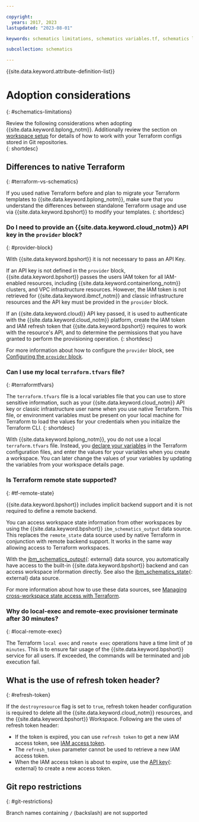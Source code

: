 ```yaml
---

copyright:
  years: 2017, 2023
lastupdated: "2023-08-01"

keywords: schematics limitations, schematics variables.tf, schematics local variables file, schematics local variable, schematics output.tf, schematics terraform.tfstate, adoption, considerations

subcollection: schematics

---
```


{{site.data.keyword.attribute-definition-list}}

# Adoption considerations 
{: #schematics-limitations}

Review the following considerations when adopting {{site.data.keyword.bplong_notm}}. Additionally review the section on [workspace setup](/docs/schematics?topic=schematics-workspace-setup#configure-provider) for details of how to work with your Terraform configs stored in Git repositories.  
{: shortdesc}

## Differences to native Terraform
{: #terraform-vs-schematics}

If you used native Terraform before and plan to migrate your Terraform templates to {{site.data.keyword.bplong_notm}}, make sure that you understand the differences between standalone Terraform usage and use via {{site.data.keyword.bpshort}} to modify your templates. 
{: shortdesc}

### Do I need to provide an {{site.data.keyword.cloud_notm}} API key in the `provider` block?
{: #provider-block}

With {{site.data.keyword.bpshort}} it is not necessary to pass an API Key. 

If an API key is not defined in the `provider` block, {{site.data.keyword.bpshort}} passes the users IAM token for all IAM-enabled resources, including {{site.data.keyword.containerlong_notm}} clusters, and VPC infrastructure resources. However, the IAM token is not retrieved for {{site.data.keyword.ibmcf_notm}} and classic infrastructure resources and the API key must be provided in the `provider` block.

If an {{site.data.keyword.cloud}} API key passed, it is used to authenticate with the {{site.data.keyword.cloud_notm}} platform, create the IAM token and IAM refresh token that {{site.data.keyword.bpshort}} requires to work with the resource's API, and to determine the permissions that you have granted to perform the provisioning operation. 
{: shortdesc}

For more information about how to configure the `provider` block, see [Configuring the `provider` block](/docs/schematics?topic=schematics-create-tf-config#configure-provider). 

### Can I use my local `terraform.tfvars` file?
{: #terraformtfvars}

The `terraform.tfvars` file is a local variables file that you can use to store sensitive information, such as your {{site.data.keyword.cloud_notm}} API key or classic infrastructure user name when you use native Terraform. This file, or environment variables must be present on your local machine for Terraform to load the values for your credentials when you initialize the Terraform CLI. 
{: shortdesc}

With {{site.data.keyword.bplong_notm}}, you do not use a local `terraform.tfvars` file. Instead, you [declare your variables](/docs/schematics?topic=schematics-create-tf-config#configure-variables) in the Terraform configuration files, and enter the values for your variables when you create a workspace. You can later change the values of your variables by updating the variables from your workspace details page. 

### Is Terraform remote state supported?
{: #tf-remote-state}

{{site.data.keyword.bpshort}} includes implicit backend support and it is not required to define a remote backend. 

You can access workspace state information from other workspaces by using the {{site.data.keyword.bpshort}} `ibm_schematics_output` data source. This replaces the `remote_state` data source used by native Terraform in conjunction with remote backend support. It works in the same way allowing access to Terraform workspaces.  

With the [ibm_schematics_output](https://registry.terraform.io/providers/IBM-Cloud/ibm/latest/docs/data-sources/schematics_output){: external} data source, you automatically have access to the built-in {{site.data.keyword.bpshort}} backend and can access workspace information directly. See also the [ibm_schematics_state](https://registry.terraform.io/providers/IBM-Cloud/ibm/latest/docs/data-sources/schematics_state){: external} data source. 

For more information about how to use these data sources, see [Managing cross-workspace state access with Terraform](/docs/schematics?topic=schematics-remote-state). 

### Why do local-exec and remote-exec provisioner terminate after 30 minutes?
{: #local-remote-exec} 

The Terraform `local exec` and `remote exec` operations have a time limit of `30 minutes`. This is to ensure fair usage of the {{site.data.keyword.bpshort}} service for all users. If exceeded, the commands will be terminated and job execution fail. 

## What is the use of refresh token header?
{: #refresh-token}

If the `destroyresource` flag is set to `true`, refresh token header configuration is required to delete all the {{site.data.keyword.cloud_notm}} resources, and the {{site.data.keyword.bpshort}} Workspace. Following are the uses of refresh token header:
- If the token is expired, you can use `refresh token` to get a new IAM access token, see [IAM access token](/docs/schematics?topic=schematics-general-faq#createworkspace-generate-tokens). 
- The `refresh_token` parameter cannot be used to retrieve a new IAM access token. 
- When the IAM access token is about to expire, use the [API key](/apidocs/iam-identity-token-api#create-api-key){: external} to create a new access token.

## Git repo restrictions
{: #git-restrictions}

Branch names containing `/` (backslash) are not supported




